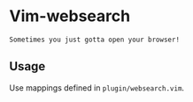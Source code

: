 Vim-websearch
=============

`Sometimes you just gotta open your browser!`

Usage
--------

Use mappings defined in `plugin/websearch.vim`.
